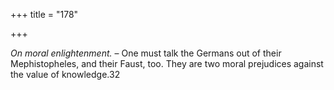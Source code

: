 +++
title = "178"

+++

*On moral enlightenment.* – One must talk the Germans out of their Mephistopheles, and their Faust, too. They are two moral prejudices against the value of knowledge.32


